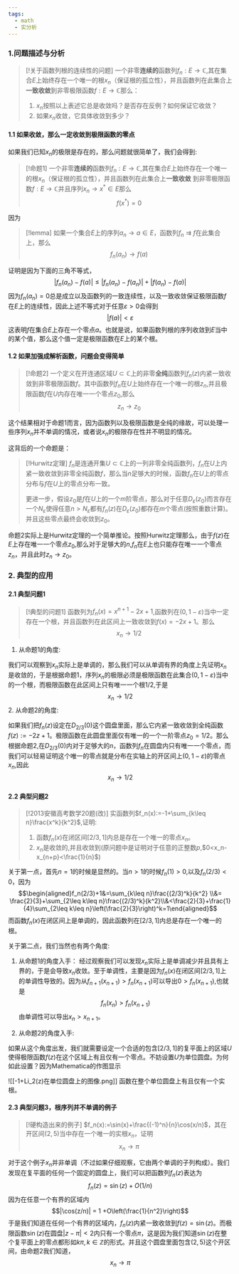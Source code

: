 ```yaml
---
tags:
  - math
  - 实分析
---
```

### 1.问题描述与分析

> [!关于函数列根的连续性的问题]
> 一个非零**连续的**函数列$f_n:E \to \mathbb{C}$,其在集合$E$上始终存在一个唯一的根$x_n$（保证根的孤立性），并且函数列在此集合上**一致收敛**到非零极限函数$f:E\to \mathbb{C}$那么：
> 1. $x_n$按照以上表述它总是收敛吗？是否存在反例？如何保证它收敛？
> 2. 如果$x_n$收敛，它具体收敛到多少？

#### 1.1 如果收敛，那么一定收敛到极限函数的零点

如果我们已知$x_n$的极限是存在的，那么问题就很简单了，我们会得到:

> [!命题1]
> 一个非零**连续的**函数列$f_n:E \to \mathbb{C}$,其在集合$E$上始终存在一个唯一的根$x_n$（保证根的孤立性），并且函数列在此集合上**一致收敛**
到非零极限函数$f:E\to \mathbb{C}$并且序列$x_n\to x^{*}\in E$那么$$f(x^{*})=0$$

因为

> [!lemma]
> 如果一个集合$E$上的序列$a_n \to a\in E$，函数列$f_n \rightrightarrows f$在此集合上，那么$$f_n(a_n)\to f(a)$$

证明是因为下面的三角不等式，$$|f_n(a_n)-f(a)| \leq |f_n(a_n)-f(a_n)|+|f(a_n)-f(a)|$$因为$f_n(a_n)=0$总是成立以及函数列的一致连续性，以及一致收敛保证极限函数$f$在$E$上的连续性，因此上述不等式对于任意$\varepsilon>0$会得到$$|f(a)|<\varepsilon$$这表明$f$在集合$E$上存在一个零点$a$。也就是说，如果函数列根的序列收敛到$E$当中的某个值，那么这个值一定是极限函数在$E$上的某个根。

#### 1.2 如果加强成解析函数，问题会变得简单

> [!命题2]
> 一个定义在开连通区域$U\subset \mathbb{C}$上的非零**全纯**函数列$f_n(z)$内紧一致收敛到非零极限函数$f$。其中函数列$f_n$在$U$上始终存在一个唯一的根$z_n$,并且极限函数$f$在$U$内存在唯一一个零点$z_0$,那么$$z_n\to z_0$$

这个结果相对于命题1而言，因为函数列以及极限函数是全纯的缘故，可以处理一些序列$x_n$并不单调的情况，或者说$x_n$的极限存在性并不明显的情况。

这背后的一个命题是：

> [!Hurwitz定理]
> $f_n$是连通开集$U\subset \mathbb{C}$上的一列非零全纯函数列，$f_n$在$U$上内紧一致收敛到非零全纯函数$f$，那么当$n$足够大的时候，函数$f_n$在$U$上的零点分布与$f$在$U$上的零点分布一致。
> 
> 更进一步，假设$z_0$是$f$在$U$上的一个$m$阶零点，那么对于任意$D_{\varepsilon}(z_0)$而言存在一个$N_{\varepsilon}$使得任意$n>N_{\varepsilon}$都有$f_n(z)$在$D_{\varepsilon}(z_0)$都存在$m$个零点(按照重数计算)。并且这些零点最终会收敛到$z_0$。

命题2实际上是Hurwitz定理的一个简单推论。按照Hurwitz定理那么，由于$f(z)$在$E$上存在唯一一个零点$z_0$,那么对于足够大的$n$,$f_n$在$E$上也只能存在唯一一个零点$z_n$，并且此时$z_n\to z_0$。

### 2. 典型的应用

#### 2.1 典型问题1

> [!典型的问题1]
> 函数列为$f_n(x) = x^{n+1}-2x+1$,函数列在$(0,1-\varepsilon)$当中一定存在一个根，并且函数列在此区间上一致收敛到$f(x)=-2x+1$。那么$$x_n \to 1/2$$

1. 从命题1的角度:

我们可以观察到$x_n$实际上是单调的，那么我们可以从单调有界的角度上先证明$x_n$是收敛的，于是根据命题1，序列$x_n$的极限必须是极限函数在此集合$(0,1-\varepsilon)$当中的一个根，而极限函数在此区间上只有唯一一个根$1/2$,于是$$x_n \to 1/2$$
2. 从命题2的角度:

如果我们把$f_n(z)$设定在$D_{2/3}(0)$这个圆盘里面，那么它内紧一致收敛到全纯函数$f(z):=-2z+1$。极限函数在此圆盘里面仅有唯一的一个一阶零点$z_0 = 1/2$。那么根据命题2,在$D_{2/3}(0)$内对于足够大的$n$，函数列$f_n$在圆盘内只有唯一一个零点，而我们可以轻易证明这个唯一的零点就是分布在实轴上的开区间上$(0,1-\varepsilon)$的零点$x_n$,因此$$x_n\to 1/2$$

#### 2.2 典型问题2

> [!2013安徽高考数学20题(改)]
> 实函数列$f_n(x):=-1+\sum_{k\leq n}\frac{x^k}{k^2}$,证明:
> 1. 函数$f_n(x)$在闭区间$[2/3,1]$内总是存在一个唯一的零点$x_n$。
> 2. $x_n$是收敛的,并且收敛到(原问题中是证明对于任意的正整数$p$,$0<x_n-x_{n+p}<\frac{1}{n}$)

关于第一点，首先$n=1$的时候是显然的。当$n>1$的时候$f_n(1)>0$,以及$f_n(2/3)<0$，因为$$\begin{aligned}f_n(2/3)+1&=\sum_{k\leq n}\frac{(2/3)^k}{k^2} \\&= \frac{2}{3}+\sum_{2\leq k\leq n}\frac{(2/3)^k}{k^2}\\&<\frac{2}{3}+\frac{1}{4}\sum_{2\leq k\leq n}\left(\frac{2}{3}\right)^k=1\end{aligned}$$而函数$f_n(x)$在闭区间上是单调的，因此函数列在$[2/3,1]$内总是存在一个唯一的根。

关于第二点，我们当然也有两个角度:

1. 从命题1的角度入手：
经过观察我们可以发现$x_n$实际上是单调减少并且具有上界的，于是会导致$x_n$收敛。至于单调性，主要是因为$f_n(x)$在闭区间$[2/3,1]$上的单调性导致的。因为从$f_{n+1}(x_{n+1})>f_n(x_{n+1})$可以导出$0>f_n(x_{n+1})$,也就是$$f_n(x_n)>f_n(x_{n+1})$$由单调性可以导出$x_n>x_{n+1}$。

2. 从命题2的角度入手:

如果从这个角度出发，我们就需要设定一个合适的包含$[2/3,1]$的复平面上的区域$U$使得极限函数$f(z)$在这个区域上有且仅有一个零点。不妨设置$U$为单位圆盘。为何如此设置？因为Mathematica的作图显示

![[-1+Li_2(z)在单位圆盘上的图像.png]]
函数在整个单位圆盘上有且仅有一个实根。

#### 2.3 典型问题3，根序列并不单调的例子

> [!硬构造出来的例子]
> $f_n(x):=\sin(x)+\frac{(-1)^n}{n}\cos(x/n)$，其在开区间$(2,5)$当中存在一个唯一的实根$x_n$，证明$$x_n\to \pi$$

对于这个例子$x_n$并非单调（不过如果仔细观察，它由两个单调的子列构成）。我们发现在复平面的任何一个固定的圆盘上，我们可以把函数列$f_n(z)$表达为$$f_n(z)=\sin(z)+O(1/n)$$因为在任意一个有界的区域内$$|\cos(z/n)| = 1 +O\left(\frac{1}{n^2}\right)$$于是我们知道在任何一个有界的区域内，$f_n(z)$内紧一致收敛到$f(z)=\sin(z)$。而极限函数$\sin(z)$在圆盘$|z-\pi|<2$内只有一个零点$\pi$，这是因为我们知道$\sin(z)$在整个复平面上的零点都形如$k\pi,k\in \mathbb{Z}$的形式。并且这个圆盘里面包含$(2,5)$这个开区间，由命题2我们知道，$$x_n\to \pi$$
